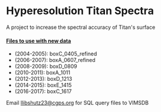 # Hyperesolution Titan Spectra
A project to increase the spectral accuracy of Titan's surface


#### <u>Files to use with new data</u>
- (2004-2005): boxC_0405_refined
- (2006-2007): boxA_0607_refined
- (2008-2009): boxD_0809
- (2010-2011): boxA_1011
- (2012-2013): boxD_1213
- (2014-2015): boxE_1415
- (2016-2017): boxC_1617

Email llibshutz23@cgps.org for SQL query files to VIMSDB